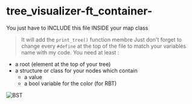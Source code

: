 # tree_visualizer-ft_container-
You just have to INCLUDE this file INSIDE your map class
> It will add the `print_tree()` function membre
 Just don't forget to change every `#define` at the top of the file to match your variables name with my code.
 You need at least :
 - a root (element at the top of your tree)
 - a structure or class for your nodes which contain
   - a value
   - a bool variable for the color (for RBT)

![BST](https://user-images.githubusercontent.com/29866293/169414048-790048cf-37de-4d6d-bfb4-fbde6c26a053.png)
